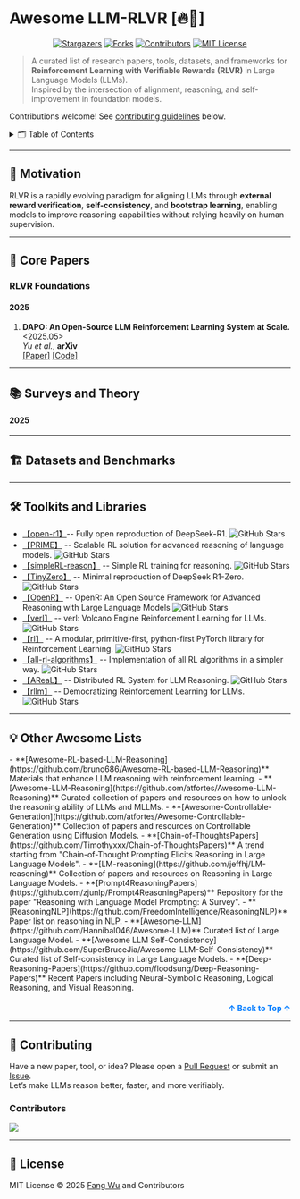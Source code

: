 # Awesome LLM-RLVR [🔥📜]
<div align="center">
  <a href="https://github.com/smiles724/Awesome-LLM-RLVR/stargazers"><img src="https://img.shields.io/github/stars/smiles724/Awesome-LLM-RLVR?style=for-the-badge" alt="Stargazers"></a>
  <a href="https://github.com/smiles724/Awesome-LLM-RLVR/network/members"><img src="https://img.shields.io/github/forks/smiles724/Awesome-LLM-RLVR?style=for-the-badge" alt="Forks"></a>
  <a href="https://github.com/smiles724/Awesome-LLM-RLVR/graphs/contributors"><img src="https://img.shields.io/github/contributors/smiles724/Awesome-LLM-RLVR?style=for-the-badge" alt="Contributors"></a>
  <a href="https://github.com/smiles724/Awesome-LLM-RLVR/blob/main/LICENSE"><img src="https://img.shields.io/github/license/smiles724/Awesome-LLM-RLVR?style=for-the-badge" alt="MIT License"></a>
</div>

>  A curated list of research papers, tools, datasets, and frameworks for **Reinforcement Learning with Verifiable Rewards (RLVR)** in Large Language Models (LLMs).  
> Inspired by the intersection of alignment, reasoning, and self-improvement in foundation models.  

Contributions welcome! See [contributing guidelines](#contributing) below.

<details>
  <summary>🗂️ Table of Contents</summary>
  <ol>
    <li><a href="#motivation">🌟 Motivation</a></li>
    <li><a href="#core-papers">🧠 Core Papers</a></li>
    <li><a href="#surveys-and-theory">📚 Surveys and Theory</a></li>
    <li><a href="#datasets-and-benchmarks">🏗️ Datasets and Benchmarks</a></li>
    <li><a href="#toolkits-and-libraries">🛠️ Toolkits and Libraries</a></li>
    <li><a href="#contributing">🤝 Contributing</a></li>
    <li><a href="#license">🧾 License</a></li>
  </ol>
</details>

---

<h2 id="motivation">🌟 Motivation</h2>

RLVR is a rapidly evolving paradigm for aligning LLMs through **external reward verification**, **self-consistency**, and **bootstrap learning**, enabling models to improve reasoning capabilities without relying heavily on human supervision.

---

<h2 id="core-papers">🧠 Core Papers</h2>

<h3 id="rlvr-foundations">RLVR Foundations</h3>

<h4>2025</h4>

1. **DAPO: An Open-Source LLM Reinforcement Learning System at Scale.**  <2025.05>  
   *Yu et al.*, **arXiv**  
   [[Paper]](https://arxiv.org/abs/2503.14476) [[Code]](https://github.com/BytedTsinghua-SIA/DAPO)

---

<h2 id="surveys-and-theory">📚 Surveys and Theory</h2>

<h4>2025</h4>

---

<h2 id="datasets-and-benchmarks">🏗️ Datasets and Benchmarks</h2>

---

<h2 id="toolkits-and-libraries">🛠️ Toolkits and Libraries</h2>

- [【open-r1】](https://github.com/huggingface/open-r1)-- Fully open reproduction of DeepSeek-R1. ![GitHub Stars](https://img.shields.io/github/stars/huggingface/open-r1?style=social)
- [【PRIME】](https://github.com/PRIME-RL/PRIME) -- Scalable RL solution for advanced reasoning of language models.  ![GitHub Stars](https://img.shields.io/github/stars/PRIME-RL/PRIME?style=social)
- [【simpleRL-reason】](https://github.com/hkust-nlp/simpleRL-reason) -- Simple RL training for reasoning.  ![GitHub Stars](https://img.shields.io/github/stars/hkust-nlp/simpleRL-reason?style=social)
- [【TinyZero】](https://github.com/Jiayi-Pan/TinyZero) -- Minimal reproduction of DeepSeek R1-Zero. ![GitHub Stars](https://img.shields.io/github/stars/Jiayi-Pan/TinyZero?style=social)
- [【OpenR】](https://github.com/openreasoner/openr) -- OpenR: An Open Source Framework for Advanced Reasoning with Large Language Models ![GitHub Stars](https://img.shields.io/github/stars/openreasoner/openr?style=social)
- [【verl】](https://github.com/volcengine/verl) -- verl: Volcano Engine Reinforcement Learning for LLMs. ![GitHub Stars](https://img.shields.io/github/stars/volcengine/verl?style=social)
- [【rl】](https://github.com/pytorch/rl) -- A modular, primitive-first, python-first PyTorch library for Reinforcement Learning. ![GitHub Stars](https://img.shields.io/github/stars/pytorch/rl?style=social)
- [【all-rl-algorithms】](https://github.com/FareedKhan-dev/all-rl-algorithms) -- Implementation of all RL algorithms in a simpler way. ![GitHub Stars](https://img.shields.io/github/stars/FareedKhan-dev/all-rl-algorithms?style=social)
- [【AReaL】](https://github.com/inclusionAI/AReaL) -- Distributed RL System for LLM Reasoning. ![GitHub Stars](https://img.shields.io/github/stars/inclusionAI/AReaL?style=social)
- [【rllm】](https://github.com/agentica-project/rllm) -- Democratizing Reinforcement Learning for LLMs. ![GitHub Stars](https://img.shields.io/github/stars/agentica-project/rllm?style=social)

---

<h2>💡 Other Awesome Lists</h2>
- **[Awesome-RL-based-LLM-Reasoning](https://github.com/bruno686/Awesome-RL-based-LLM-Reasoning)** Materials that enhance LLM reasoning with reinforcement learning. 
- **[Awesome-LLM-Reasoning](https://github.com/atfortes/Awesome-LLM-Reasoning)**  Curated collection of papers and resources on how to unlock the reasoning ability of LLMs and MLLMs.
- **[Awesome-Controllable-Generation](https://github.com/atfortes/Awesome-Controllable-Generation)**  Collection of papers and resources on Controllable Generation using Diffusion Models.
- **[Chain-of-ThoughtsPapers](https://github.com/Timothyxxx/Chain-of-ThoughtsPapers)**  A trend starting from "Chain-of-Thought Prompting Elicits Reasoning in Large Language Models".
- **[LM-reasoning](https://github.com/jeffhj/LM-reasoning)**  Collection of papers and resources on Reasoning in Large Language Models.
- **[Prompt4ReasoningPapers](https://github.com/zjunlp/Prompt4ReasoningPapers)**  Repository for the paper "Reasoning with Language Model Prompting: A Survey".
- **[ReasoningNLP](https://github.com/FreedomIntelligence/ReasoningNLP)**  Paper list on reasoning in NLP.
- **[Awesome-LLM](https://github.com/Hannibal046/Awesome-LLM)**  Curated list of Large Language Model.
- **[Awesome LLM Self-Consistency](https://github.com/SuperBruceJia/Awesome-LLM-Self-Consistency)**  Curated list of Self-consistency in Large Language Models.
- **[Deep-Reasoning-Papers](https://github.com/floodsung/Deep-Reasoning-Papers)**  Recent Papers including Neural-Symbolic Reasoning, Logical Reasoning, and Visual Reasoning.

<p align="right" style="font-size: 14px; color: #555; margin-top: 20px;">
    <a href="#top" style="text-decoration: none; color: #007bff; font-weight: bold;">
        ↑ Back to Top ↑
    </a>
</p>

---

<h2 id="contributing">🤝 Contributing</h2>

Have a new paper, tool, or idea? Please open a [Pull Request](https://github.com/yourname/awesome-llm-rlvr/pulls) or submit an [Issue](https://github.com/yourname/awesome-llm-rlvr/issues).  
Let’s make LLMs reason better, faster, and more verifiably.

### Contributors

<a href="https://github.com/smiles724/Awesome-LLM-RLVR/graphs/contributors">
  <img src="https://contrib.rocks/image?repo=smiles724/Awesome-LLM-RLVR" />
</a>

---

<h2 id="license">🧾 License</h2>

MIT License © 2025 <a href="mailto:fangwu97@stanford.edu">Fang Wu</a> and Contributors